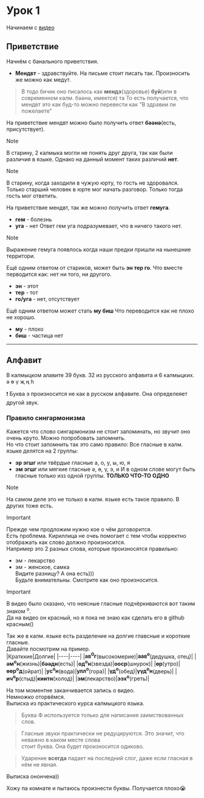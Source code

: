 # Урок 1

Начинаем с [видео](https://www.youtube.com/watch?v=xM9x9oJ8Pko&list=PLl58IeyE9-HxTte9IRClUBbrvU_F9WG35&ab_channel=BumbaMediaholding)

## Приветствие
Начнём с банального приветствия.
- **Мендвт** - здравствуйте. 
На письме стоит писать так. Произносить же можно как медүт.  

> В тодо бичик оно писалось как **мендэ**(здоровье) **буй**(или в современном калм. бәәнә, имеется) та
> То есть получается, что мендвт это как буд-то можно перевести как "В здравии ли пожелаете"

На приветствие мендвт можно было получить ответ **бәәнә**(есть, присутствует).

> [!NOTE]  
> В старину, 2 калмыка могли не понять друг друга, так как были различия в языке. Однако на данный момент таких различий **нет**.

>[!NOTE]
>В старину, когда заходили в чужую юрту, то гость не здоровался. Только старший человек в юрте мог начать разговор. Только тогда гость мог ответить.

На приветствие мендвт, так же можно получить ответ **гемуга**.  
- **гем** - болезнь
- **уга** - нет
Ответ гем уга подразумевает, что в ничего такого нет.  

> [!NOTE]  
> Выражение гемуга появлось когда наши предки пришли на нынешние территори.  

Ещё одним ответом от стариков, может быть **эн тер го**. Что вместе перводится как: нет ни того, ни другого.
- **эн** - этот
- **тер** - тот
- **го/уга** - нет, отсутствует  

Ещё одним ответом может стать **му биш** Что переводится как не плохо не хорошо.
- **му** - плохо
- **биш** - частица нет   

___

## Алфавит

В калмыцком алавите 39 букв. 32 из русского алфавита и 6 калмыцких.  
ә ө ү җ ң һ

:heavy_exclamation_mark: Буква э произносится не как в русском алфавите. Она определеяет другой звук.  

### Правило сингармонизма

Кажется что слово сингармонизм не стоит запоминать, но звучит оно очень круто. Можно попробовать запомнить.  
Но что стоит запомнить так это само правило:
Все гласные в калм. языке делятся на 2 группы:
- **эр эгшг** или твёрдые гласные а, о, у, ы, ю, я
- **эм эгшг** или мягкие гласные ә, ө, ү, э, и
И в одном слове могут быть гласные только изз одной группы. **ТОЛЬКО ЧТО-ТО ОДНО**  

> [!NOTE]
> На самом деле это не только в калм. языке есть такое правило. В других тоже есть.

> [!IMPORTANT]
> Прежде чем продложим нужно кое о чём договорится.  
> Есть проблема. Кириллица не очеь помогает с тем чтобы корректно отображать как слово должно произносится.  
> Например это 2 разных слова, которые произносятся правильно:
> - эм \- лекарство
> - эм \- женское, самка  
> Видите разницу? А она есть\)\)\)  
> Будьте внимательны. Смотрите как оно произносится.


> [!IMPORTANT]
> В видео было сказано, что неясные гласные подчёркиваются вот таким знаком <sup>o</sup>.  
> Да на видео он красный, но я пока не знаю как сделать его в github красным\(\)  

Так же в калм. языке есть разделение на долгие главсные и короткие гласные.  
Давайте посмотрим на пример.  
|Кратккие|Долгие|
|----|----|
|**ав<sup>0</sup>г**(высокомерие)|**аав<sup>o</sup>**(дедушка, отец)|
|**әм<sup>o</sup>н**(жизнь)|**бәәдн**(есть)|
|**од<sup>o</sup>н**(звезда)|**ооср**(шнурок)|
|**өр**(утро)|**өөр<sup>o</sup>д**(ойрат)|
|**ус<sup>o</sup>н**(вода)|**улл<sup>o</sup>**(гора)|
|**үд<sup>o</sup>**(обед)|**үүд<sup>o</sup>н**(дверь)|
|**ич<sup>o</sup>р**(стыд)|**киитн**(холод)|
|**эм**(лекарство)|**ээх<sup>o</sup>**(греть)|

На том моментне заканчивается запись о видео.  
Немножко оторвёмся.  
Выписка из практического курса калмыцкого языка.  

> Буква Ф используется только для написания заимствованных слов.

> Гласные звуки практически не редуцируются. Это значит, что неважно в каком месте слова  
> стоит буква. Она будет произносится одиково.

> Ударение **всегда** падает на последний слог, даже если гласная в нём не явная.

Выписка онончена\)\)  

Хожу па комнате и пытаюсь произнести буквы. Получается плохо:sob: